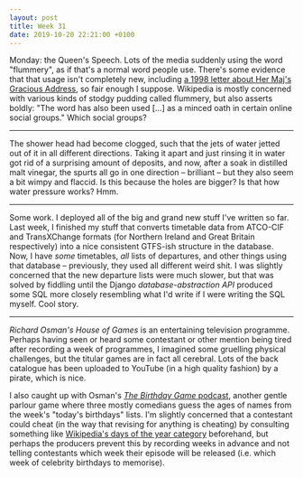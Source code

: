 ```yaml
---
layout: post
title: Week 31
date: 2019-10-20 22:21:00 +0100
---
```


Monday: the Queen's Speech. Lots of the media suddenly using the word "flummery", as if that's a normal word people use. There's some evidence that that usage isn't completely new, including [a 1998 letter about Her Maj's Gracious Address](https://www.independent.co.uk/arts-entertainment/letter-end-this-flummery-1188568.html), so fair enough I suppose. Wikipedia is mostly concerned with various kinds of stodgy pudding called flummery, but also asserts boldly: "The word has also been used [...] as a minced oath in certain online social groups." Which social groups?

---

The shower head had become clogged, such that the jets of water jetted out of it in all different directions. Taking it apart and just rinsing it in water got rid of a surprising amount of deposits, and now, after a soak in distilled malt vinegar, the spurts all go in one direction – brilliant – but they also seem a bit wimpy and flaccid. Is this because the holes are bigger? Is that how water pressure works? Hmm.

---

Some work. I deployed all of the big and grand new stuff I've written so far. Last week, I finished my stuff that converts timetable data from ATCO-CIF and TransXChange formats (for Northern Ireland and Great Britain respectively) into a nice consistent GTFS-ish structure in the database. Now, I have _some_ timetables, _all_ lists of departures, and other things using that database – previously, they used all different weird shit. I was slightly concerned that the new departure lists were much slower, but that was solved by fiddling until the Django _database-abstraction API_ produced some SQL more closely resembling what I'd write if I were writing the SQL myself. Cool story.

---

<cite>Richard Osman's House of Games</cite> is an entertaining television programme. Perhaps having seen or heard some contestant or other mention being tired after recording a week of programmes, I imagined some gruelling physical challenges, but the titular games are in fact all cerebral. Lots of the back catalogue has been uploaded to YouTube (in a high quality fashion) by a pirate, which is nice. 

I also caught up with Osman's [<cite>The Birthday Game</cite> podcast](https://podcasts.apple.com/gb/podcast/the-birthday-game/id1478108118), another gentle parlour game where three mostly comedians guess the ages of names from the week's "today's birthdays" lists. I'm slightly concerned that a contestant could cheat (in the way that revising for anything is cheating) by consulting something like [Wikipedia's days of the year category](https://en.wikipedia.org/wiki/Category:Days_of_the_year) beforehand, but perhaps the producers prevent this by recording weeks in advance and not telling contestants which week their episode will be released (i.e. which week of celebrity birthdays to memorise).